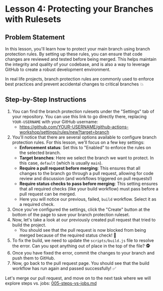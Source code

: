 # Lesson 4: Protecting your Branches with Rulesets

## Problem Statement

In this lesson, you'll learn how to protect your main branch using branch protection rules. By setting up these rules,
you can ensure that code changes are reviewed and tested before being merged. This helps maintain the integrity and
quality of your codebase, and is also a way to leverage GitHub to create a robust development environment.

In real life projects, branch protection rules are commonly used to enforce best practices and prevent accidental
changes to critical branches 💥

## Step-by-Step Instructions

1. You can find the branch protection rulesets under the "Settings" tab of your repository. You can use this link to go
   directly there, replacing `YOUR-USERNAME` with your GitHub username:
   - <https://github.com/YOUR-USERNAME/github-actions-workshop/settings/rules/new?target=branch>
2. You'll notice that there are several options available to configure branch protection rules. For this lesson, we'll focus
   on a few key settings:
   - **Enforcement status**: Set this to "Enabled" to enforce the rules on the selected branch.
   - **Target branches**: Here we select the branch we want to protect. In this case, `default` (which is usually
     `main`).
   - **Require a pull request before merging**: This ensures that all changes to the branch go through a pull request,
     allowing for code review and discussion (and workflows triggered on pull requests!)
   - **Require status checks to pass before merging**: This setting ensures that all required checks (like your build
     workflow) must pass before a pull request can be merged.
   - Here you will notice our previous, failed, `build` workflow. Select it as a required check.
3. Once you've configured the settings, click the "Create" button at the bottom of the page to save your branch
   protection ruleset.
4. Now, let's take a look at our previously created pull request that tried to build the project.
   - You should see that the pull request is now blocked from being merged because of the required status check! 🙅
5. To fix the build, we need to update the `scripts/build.js` file to resolve the error. Can you spot anything out of
   place in the top of the file? 🕵
6. Once you have fixed the error, commit the changes to your branch and push them to GitHub.
7. Now, go back to the pull request page. You should see that the build workflow has run again and passed successfully!
   ✅

Let's merge our pull request, and move on to the next task where we will explore steps vs. jobs:
[005-steps-vs-jobs.md](./005-steps-vs-jobs.md)
